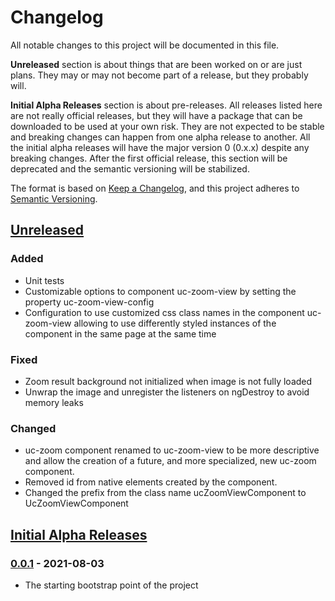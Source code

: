 # Changelog
All notable changes to this project will be documented in this file.

**Unreleased** section is about things that are been worked on or are just plans. They may or may 
not become part of a release, but they probably will.

**Initial Alpha Releases** section is about pre-releases. All releases listed here are not really 
official releases, but they will have a package that can be downloaded to be used at your own risk. 
They are not expected to be stable and breaking changes can happen from one alpha release to another. 
All the initial alpha releases will have the major version 0 (0.x.x) despite any breaking changes.
After the first official release, this section will be deprecated and the semantic versioning will be
stabilized.

The format is based on [Keep a Changelog](https://keepachangelog.com/en/1.0.0/),
and this project adheres to [Semantic Versioning](https://semver.org/spec/v2.0.0.html).

## [Unreleased]

### Added

- Unit tests
- Customizable options to component uc-zoom-view by setting the property uc-zoom-view-config
- Configuration to use customized css class names in the component uc-zoom-view allowing to use 
differently styled instances of the component in the same page at the same time

### Fixed
 
- Zoom result background not initialized when image is not fully loaded
- Unwrap the image and unregister the listeners on ngDestroy to avoid memory leaks

### Changed

- uc-zoom component renamed to uc-zoom-view to be more descriptive and allow the creation of a 
future, and more specialized, new uc-zoom component.
- Removed id from native elements created by the component.
- Changed the prefix from the class name ucZoomViewComponent to UcZoomViewComponent

## [Initial Alpha Releases]

### [0.0.1] - 2021-08-03

- The starting bootstrap point of the project


[Unreleased]: https://github.com/fabio-blanco/ngx-uc/compare/0.0.1...HEAD
[Initial Alpha Releases]: https://github.com/fabio-blanco/ngx-uc/compare/0.0.1...HEAD
[0.0.1]: https://github.com/fabio-blanco/ngx-uc/releases/tag/0.0.1
